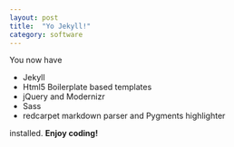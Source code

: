 ```yaml
---
layout: post
title:  "Yo Jekyll!"
category: software
---
```


You now have

- Jekyll
- Html5 Boilerplate based templates
- jQuery and Modernizr
- Sass
- redcarpet markdown parser and Pygments highlighter

installed.
<span class="readmore"/>
**Enjoy coding!**
